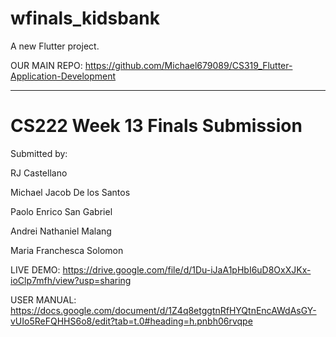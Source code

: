 # wfinals_kidsbank

A new Flutter project.

OUR MAIN REPO: https://github.com/Michael679089/CS319_Flutter-Application-Development


----

# CS222 Week 13 Finals Submission 

Submitted by:

RJ Castellano

Michael Jacob De los Santos 

Paolo Enrico San Gabriel

Andrei Nathaniel Malang

Maria Franchesca Solomon

	

LIVE DEMO: https://drive.google.com/file/d/1Du-iJaA1pHbI6uD8OxXJKx-ioClp7mfh/view?usp=sharing

USER MANUAL: https://docs.google.com/document/d/1Z4q8etggtnRfHYQtnEncAWdAsGY-vUIo5ReFQHHS6o8/edit?tab=t.0#heading=h.pnbh06rvqpe
 


